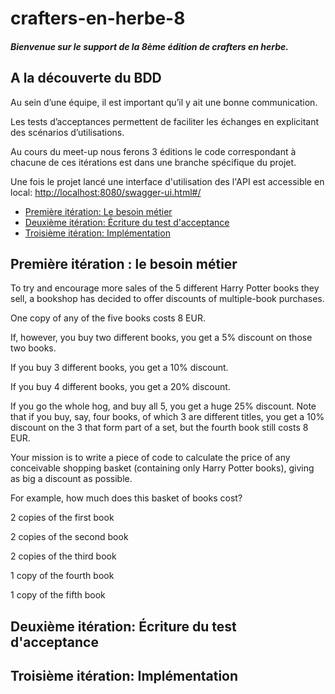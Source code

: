 # crafters-en-herbe-8
##### Bienvenue sur le support de la 8ème édition de crafters en herbe.

## A la découverte du BDD

Au sein d’une équipe, il est important qu’il y ait une bonne communication.

Les tests d’acceptances permettent de faciliter les échanges en explicitant des scénarios d’utilisations.

Au cours du meet-up nous ferons 3 éditions le code correspondant à chacune de ces itérations est dans une branche spécifique du projet.

Une fois le projet lancé une interface d'utilisation des l'API est accessible en local: [http://localhost:8080/swagger-ui.html#/](http://localhost:8080/swagger-ui.html#/)

- [Première itération: Le besoin métier](#Première-itération:-Le-besoin-métier)
- [Deuxième itération: Écriture du test d'acceptance](#Deuxième-itération:-Écriture-du-test-d'acceptance)
- [Troisième itération: Implémentation](#Troisième-itération:-Implémentation)

## Première itération : le besoin métier
To try and encourage more sales of the 5 different Harry Potter books they sell, a bookshop has decided to offer discounts of multiple-book purchases.

One copy of any of the five books costs 8 EUR.

If, however, you buy two different books, you get a 5% discount on those two books.

If you buy 3 different books, you get a 10% discount.

If you buy 4 different books, you get a 20% discount.

If you go the whole hog, and buy all 5, you get a huge 25% discount.
Note that if you buy, say, four books, of which 3 are different titles, you get a 10% discount on the 3 that form part of a set, but the fourth book still costs 8 EUR.

Your mission is to write a piece of code to calculate the price of any conceivable shopping basket (containing only Harry Potter books), giving as big a discount as possible.

For example, how much does this basket of books cost?

2 copies of the first book

2 copies of the second book

2 copies of the third book

1 copy of the fourth book

1 copy of the fifth book

## Deuxième itération: Écriture du test d'acceptance
## Troisième itération: Implémentation
